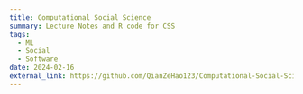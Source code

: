 ```yaml
---
title: Computational Social Science
summary: Lecture Notes and R code for CSS
tags:
  - ML
  - Social
  - Software
date: 2024-02-16
external_link: https://github.com/QianZeHao123/Computational-Social-Sciences
---
```

